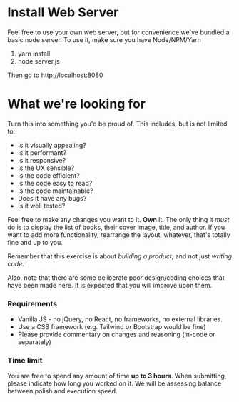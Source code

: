 # Install Web Server

Feel free to use your own web server, but for convenience we've bundled a basic node server. To use it, make sure you have Node/NPM/Yarn

1. yarn install
2. node server.js

Then go to http://localhost:8080

# What we're looking for

Turn this into something you'd be proud of. This includes, but is not limited to:

- Is it visually appealing?
- Is it performant?
- Is it responsive?
- Is the UX sensible?
- Is the code efficient?
- Is the code easy to read?
- Is the code maintainable?
- Does it have any bugs?
- Is it well tested?

Feel free to make any changes you want to it. **Own** it. The only thing it _must_ do is to display the list of books, their cover image, title, and author. If you want to add more functionality, rearrange the layout, whatever, that's totally fine and up to you.

Remember that this exercise is about _building a product_, and not just _writing code_.

Also, note that there are some deliberate poor design/coding choices that have been made here. It is expected that you will improve upon them.  

### Requirements

- Vanilla JS - no jQuery, no React, no frameworks, no external libraries.
- Use a CSS framework (e.g. Tailwind or Bootstrap would be fine)
- Please provide commentary on changes and reasoning (in-code or separately)

### Time limit

You are free to spend any amount of time **up to 3 hours**. When submitting, please indicate how long you worked on it. We will be assessing balance between polish and execution speed. 